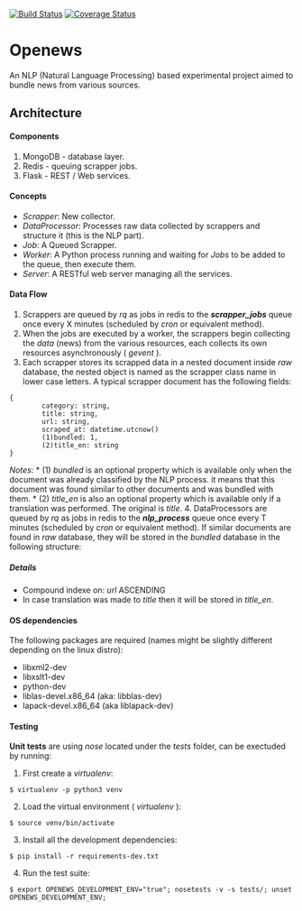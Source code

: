 [![Build Status](https://travis-ci.org/nathanIL/openews.svg?branch=master)](https://travis-ci.org/nathanIL/openews?branch=master)
[![Coverage Status](https://coveralls.io/repos/nathanIL/openews/badge.svg?branch=master&service=github)](https://coveralls.io/github/nathanIL/openews?branch=master)
# Openews

An NLP (Natural Language Processing) based experimental project aimed to bundle news from various sources.

## Architecture
#### Components
1. MongoDB - database layer.
2. Redis - queuing scrapper jobs.
3. Flask - REST / Web services.

#### Concepts
* _Scrapper_: New collector.
* _DataProcessor_: Processes raw data collected by scrappers and structure it (this is the NLP part). 
* _Job_: A Queued Scrapper.
* _Worker_: A Python process running and waiting for _Jobs_ to be added to the queue, then execute them.
* _Server_: A RESTful web server managing all the services.

#### Data Flow
1. Scrappers are queued by _rq_ as jobs in redis to the **_scrapper_jobs_** queue once every X minutes (scheduled by 
_cron_ or equivalent method).
2. When the jobs are executed by a worker, the scrappers begin collecting the _data_ (news) from the various resources, 
each collects its own resources asynchronously ( _gevent_ ).
3. Each scrapper stores its scrapped data in a nested document inside _raw_ database, the nested object is named as
the scrapper class name in lower case letters. A typical scrapper document has the following fields:
```
{
        category: string,
        title: string,
        url: string,
        scraped_at: datetime.utcnow()
        (1)bundled: 1,
        (2)title_en: string
}
```
_Notes_:
    * (1) _bundled_ is an optional property which is available only when the document was already classified by the NLP 
    process. it means that this document was found similar to other documents and was bundled with them.
    * (2) _title_en_ is also an optional property which is available only if a translation was performed. The original
    is _title_. 
4. DataProcessors are queued by _rq_ as jobs in redis to the **_nlp_process_** queue once every T minutes (scheduled by 
_cron_ or equivalent method). If similar documents are found in _raw_ database, they will be stored in the _bundled_ 
database in the following structure:


##### Details
 * Compound indexe on: _url_ ASCENDING
 * In case translation was made to _title_ then it will be stored in _title_en_.


#### OS dependencies
The following packages are required (names might be slightly different depending on the linux distro):

* libxml2-dev 
* libxslt1-dev 
* python-dev
* liblas-devel.x86_64 (aka: libblas-dev)
* lapack-devel.x86_64 (aka liblapack-dev)

#### Testing

**Unit tests** are using _nose_ located under the _tests_ folder, can be exectuded by running:

1. First create a _virtualenv_:
```
$ virtualenv -p python3 venv
```
2. Load the virtual environment ( _virtualenv_ ):
```
$ source venv/bin/activate
```

3. Install all the development dependencies:
```
$ pip install -r requirements-dev.txt
```
4. Run the test suite:
```
$ export OPENEWS_DEVELOPMENT_ENV="true"; nosetests -v -s tests/; unset OPENEWS_DEVELOPMENT_ENV;
```
